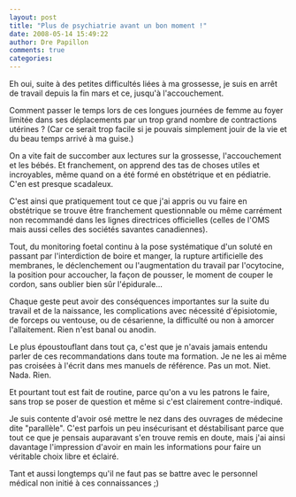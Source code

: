 ```yaml
---
layout: post
title: "Plus de psychiatrie avant un bon moment !"
date: 2008-05-14 15:49:22
author: Dre Papillon
comments: true
categories: 
---
```



Eh oui, suite à des petites difficultés liées à ma grossesse, je suis en arrêt de travail depuis la fin mars et ce, jusqu'à l'accouchement.

Comment passer le temps lors de ces longues journées de femme au foyer limitée dans ses déplacements par un trop grand nombre de contractions utérines ? (Car ce serait trop facile si je pouvais simplement jouir de la vie et du beau temps arrivé à ma guise.)

On a vite fait de succomber aux lectures sur la grossesse, l'accouchement et les bébés. Et franchement, on apprend des tas de choses utiles et incroyables, même quand on a été formé en obstétrique et en pédiatrie. C'en est presque scadaleux.

C'est ainsi que pratiquement tout ce que j'ai appris ou vu faire en obstétrique se trouve être franchement questionnable ou même carrément non recommandé dans les lignes directrices officielles (celles de l'OMS mais aussi celles des sociétés savantes canadiennes).

Tout, du monitoring foetal continu à la pose systématique d'un soluté en passant par l'interdiction de boire et manger, la rupture artificielle des membranes, le déclenchement ou l'augmentation du travail par l'ocytocine, la position pour accoucher, la façon de pousser, le moment de couper le cordon, sans oublier bien sûr l'épidurale...

Chaque geste peut avoir des conséquences importantes sur la suite du travail et de la naissance, les complications avec nécessité d'épisiotomie, de forceps ou ventouse, ou de césarienne, la difficulté ou non à amorcer l'allaitement. Rien n'est banal ou anodin.

Le plus époustouflant dans tout ça, c'est que je n'avais jamais entendu parler de ces recommandations dans toute ma formation. Je ne les ai même pas croisées à l'écrit dans mes manuels de référence. Pas un mot. Niet. Nada. Rien.

Et pourtant tout est fait de routine, parce qu'on a vu les patrons le faire, sans trop se poser de question et même si c'est clairement contre-indiqué.

Je suis contente d'avoir osé mettre le nez dans des ouvrages de médecine dite "parallèle". C'est parfois un peu insécurisant et déstabilisant parce que tout ce que je pensais auparavant s'en trouve remis en doute, mais j'ai ainsi davantage l'impression d'avoir en main les informations pour faire un véritable choix libre et éclairé.

Tant et aussi longtemps qu'il ne faut pas se battre avec le personnel médical non initié à ces connaissances ;)